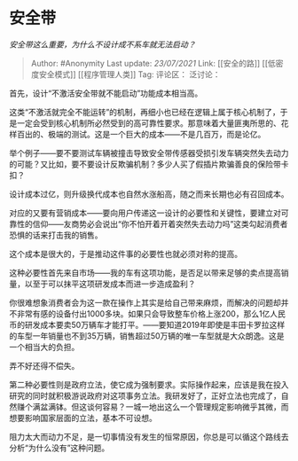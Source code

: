 # 安全带
*安全带这么重要，为什么不设计成不系车就无法启动？*

> Author: #Anonymity
> Last update: *23/07/2021*
> Link: [[安全的路]] [[低密度安全模式]] [[程序管理人类]]
> Tag:
> 评论区：
> 泛讨论：

首先，设计“不激活安全带就不能启动”功能成本相当高。

这类“不激活就完全不能运转”的机制，再细小也已经在逻辑上属于核心机制了，于是一定会受到核心机制所必然受到的高可靠性要求。那意味着大量匪夷所思的、花样百出的、极端的测试。这是一个巨大的成本——不是几百万，而是论亿。

举个例子——要不要测试车辆被撞击导致安全带传感器受损引发车辆突然失去动力的可能？又比如，要不要设计反欺骗机制？多少人买了假插片欺骗善良的保险带卡扣？

设计成本过亿，则升级换代成本也自然水涨船高，随之而来长期也必有召回成本。

对应的又要有营销成本——要向用户传递这一设计的必要性和关键性，要建立对可靠性的信仰——友商势必会说出“你不怕开着开着突然失去动力吗”这类勾起消费者恐惧的话来打击我的销售。

这个成本是很大的，于是推动这件事的必要性也就必须对称的提高。

这种必要性首先来自市场——我的车有这项功能，是否足以带来足够的卖点提高销量，以至于可以抹平这项研发成本而进一步造成盈利？

你很难想象消费者会为这一款在操作上其实是给自己带来麻烦，而解决的问题却并不非常有感的设备付出1000多块。如果只会导致整车价格上涨200，那么1亿人民币的研发成本要卖50万辆车才能打平。——要知道2019年即使是丰田卡罗拉这样的车型一年销量也不到35万辆，销售超过50万辆的唯一车型就是大众朗逸。这是一个相当大的负担。

弄不好还得不偿失。

第二种必要性则是政府立法，使它成为强制要求。实际操作起来，应该是我在投入研究的同时就积极游说政府对这项事务立法。我研发好了，正好立法也完成了，自然赚个满盆满钵。但这谈何容易？一城一地出这么一个管理规定影响微乎其微，而想要影响国家层面的立法，基本不可设想。

阻力太大而动力不足，是一切事情没有发生的恒常原因，你总是可以循这个路线去分析“为什么没有”这种问题。

